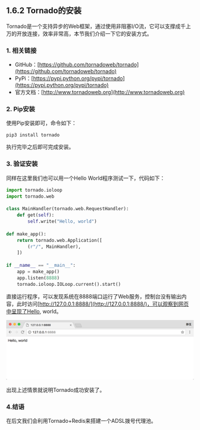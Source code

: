 ## 1.6.2 Tornado的安装

Tornado是一个支持异步的Web框架，通过使用非阻塞I/O流，它可以支撑成千上万的开放连接，效率非常高，本节我们介绍一下它的安装方式。

### 1. 相关链接

* GitHub：[https://github.com/tornadoweb/tornado](https://github.com/tornadoweb/tornado)
* PyPi：[https://pypi.python.org/pypi/tornado](https://pypi.python.org/pypi/tornado)
* 官方文档：[http://www.tornadoweb.org](http://www.tornadoweb.org)

### 2. Pip安装

使用Pip安装即可，命令如下：

```
pip3 install tornado
```

执行完毕之后即可完成安装。

### 3. 验证安装

同样在这里我们也可以用一个Hello World程序测试一下，代码如下：

```python
import tornado.ioloop
import tornado.web

class MainHandler(tornado.web.RequestHandler):
    def get(self):
        self.write("Hello, world")

def make_app():
    return tornado.web.Application([
        (r"/", MainHandler),
    ])

if __name__ == "__main__":
    app = make_app()
    app.listen(8888)
    tornado.ioloop.IOLoop.current().start()
```

直接运行程序，可以发现系统在8888端口运行了Web服务，控制台没有输出内容，此时访问[http://127.0.0.1:8888/](http://127.0.0.1:8888/)，可以观察到网页中呈现了Hello, world。

![](./assets/2017-06-06-00-41-08.png)

出现上述情景就说明Tornado成功安装了。

### 4.结语

在后文我们会利用Tornado+Redis来搭建一个ADSL拨号代理池。

